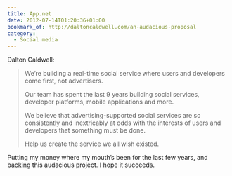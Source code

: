 ```yaml
---
title: App.net
date: 2012-07-14T01:20:36+01:00
bookmark_of: http://daltoncaldwell.com/an-audacious-proposal
category:
  - Social media
---
```

Dalton Caldwell:

> We’re building a real-time social service where users and developers come first, not advertisers.
>
> Our team has spent the last 9 years building social services, developer platforms, mobile applications and more.
>
> We believe that advertising-supported social services are so consistently and inextricably at odds with the interests of users and developers that something must be done.
>
> Help us create the service we all wish existed.

Putting my money where my mouth’s been for the last few years, and backing this audacious project. I hope it succeeds.
